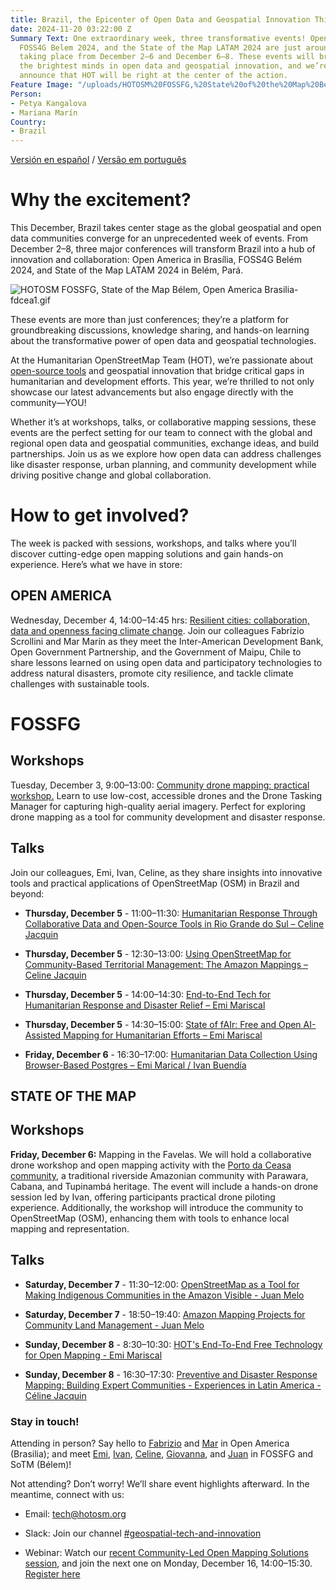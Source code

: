 ```yaml
---
title: Brazil, the Epicenter of Open Data and Geospatial Innovation This December
date: 2024-11-20 03:22:00 Z
Summary Text: One extraordinary week, three transformative events! Open Americas,
  FOSS4G Belem 2024, and the State of the Map LATAM 2024 are just around the corner,
  taking place from December 2–6 and December 6–8. These events will bring together
  the brightest minds in open data and geospatial innovation, and we’re thrilled to
  announce that HOT will be right at the center of the action.
Feature Image: "/uploads/HOTOSM%20FOSSFG,%20State%20of%20the%20Map%20Be%CC%81lem,%20Open%20America%20Brasilia.jpg"
Person:
- Petya Kangalova
- Mariana Marín
Country:
- Brazil
---
```


[Versión en español](https://www.hotosm.org/updates/brasil-el-epicentro-de-los-datos-abiertos-y-la-innovacion-geoespacial-este-diciembre/) / [Versão em português](https://www.hotosm.org/updates/brasil-o-epicentro-dos-dados-abertos-e-da-inovacao-geoespacial-neste-dezembro/)

# **Why the excitement?**

This December, Brazil takes center stage as the global geospatial and open data communities converge for an unprecedented week of events. From December 2–8, three major conferences will transform Brazil into a hub of innovation and collaboration: Open America in Brasília, FOSS4G Belém 2024, and State of the Map LATAM 2024 in Belém, Pará.

![HOTOSM FOSSFG, State of the Map Bélem, Open America Brasilia-fdcea1.gif](/uploads/HOTOSM%20FOSSFG,%20State%20of%20the%20Map%20Be%CC%81lem,%20Open%20America%20Brasilia-fdcea1.gif)

These events are more than just conferences; they’re a platform for groundbreaking discussions, knowledge sharing, and hands-on learning about the transformative power of open data and geospatial technologies.

At the Humanitarian OpenStreetMap Team (HOT), we’re passionate about [open-source tools](https://www.hotosm.org/tech-suite) and geospatial innovation that bridge critical gaps in humanitarian and development efforts. This year, we’re thrilled to not only showcase our latest advancements but also engage directly with the community—YOU!

Whether it’s at workshops, talks, or collaborative mapping sessions, these events are the perfect setting for our team to connect with the global and regional open data and geospatial communities, exchange ideas, and build partnerships. Join us as we explore how open data can address challenges like disaster response, urban planning, and community development while driving positive change and global collaboration.

# **How to get involved?**

The week is packed with sessions, workshops, and talks where you’ll discover cutting-edge open mapping solutions and gain hands-on experience. Here’s what we have in store:

## **OPEN AMERICA**

Wednesday, December 4, 14:00–14:45 hrs: [Resilient cities: collaboration, data and openness facing climate change](https://atividades.americaaberta.org/2024/talk/TYLFQG/). Join our colleagues Fabrizio Scrollini and Mar Marín as they meet the Inter-American Development Bank, Open Government Partnership, and the Government of Maipu, Chile to share lessons learned on using open data and participatory technologies to address natural disasters, promote city resilience, and tackle climate challenges with sustainable tools.

# **FOSSFG**

## Workshops

Tuesday, December 3, 9:00–13:00: [Community drone mapping: practical workshop.](https://talks.osgeo.org/foss4g-2024-workshop/talk/YTQJZ7/) Learn to use low-cost, accessible drones and the Drone Tasking Manager for capturing high-quality aerial imagery. Perfect for exploring drone mapping as a tool for community development and disaster response.

## Talks

Join our colleagues, Emi, Ivan, Celine, as they share insights into innovative tools and practical applications of OpenStreetMap (OSM) in Brazil and beyond:

* **Thursday, December 5** - 11:00–11:30: [Humanitarian Response Through Collaborative Data and Open-Source Tools in Rio Grande do Sul – Celine Jacquin](https://talks.osgeo.org/foss4g-2024/talk/SHFZBP/)

* **Thursday, December 5** - 12:30–13:00: [Using OpenStreetMap for Community-Based Territorial Management: The Amazon Mappings – Celine Jacquin](https://talks.osgeo.org/foss4g-2024/talk/MRDDHV/)

* **Thursday, December 5** - 14:00–14:30: [End-to-End Tech for Humanitarian Response and Disaster Relief – Emi Mariscal](https://talks.osgeo.org/foss4g-2024/talk/GLWKFA/)

* **Thursday, December 5** - 14:30–15:00: [State of fAIr: Free and Open AI-Assisted Mapping for Humanitarian Efforts – Emi Mariscal](https://talks.osgeo.org/foss4g-2024/talk/PU8PKE/)

* **Friday, December 6** - 16:30–17:00: [Humanitarian Data Collection Using Browser-Based Postgres – Emi Marical / Ivan Buendía](https://talks.osgeo.org/foss4g-2024/talk/ZX3NWS/)

## STATE OF THE MAP

## **Workshops**

**Friday, December 6:** Mapping in the Favelas. We will hold a collaborative drone workshop and open mapping activity with the [Porto da Ceasa community](https://observatoriodefavelas.org.br/porto-da-ceasa-uma-comunidade-tradicional-amazonica-ribeirinha-parawara-cabana-e-tupinamba/), a traditional riverside Amazonian community with Parawara, Cabana, and Tupinambá heritage. The event will include a hands-on drone session led by Ivan, offering participants practical drone piloting experience. Additionally, the workshop will introduce the community to OpenStreetMap (OSM), enhancing them with tools to enhance local mapping and representation.

## Talks

* **Saturday, December 7** -  11:30–12:00: [OpenStreetMap as a Tool for Making Indigenous Communities in the Amazon Visible - Juan Melo](https://talks.osgeo.org/sotm2024-latam/talk/NCRW8B/)

* **Saturday, December 7** -  18:50–19:40: [Amazon Mapping Projects for Community Land Management - Juan Melo](https://talks.osgeo.org/sotm2024-latam/talk/E7GYT7/)

* **Sunday, December 8** -  8:30–10:30: [HOT's End-To-End Free Technology for Open Mapping - Emi Mariscal](https://talks.osgeo.org/sotm2024-latam/talk/ENQEPY/)

* **Sunday, December 8** -  16:30–17:30: [Preventive and Disaster Response Mapping: Building Expert Communities - Experiences in Latin America - Céline Jacquin](https://talks.osgeo.org/sotm2024-latam/talk/PUDX3E/)

### Stay in touch!

Attending in person? Say hello to [Fabrizio](https://www.linkedin.com/in/fabrizioscrollini/) and [Mar](https://www.linkedin.com/in/marinvmariana/) in Open America (Brasilia); and meet [Emi](https://www.linkedin.com/in/emiliomariscal/), [Ivan](https://www.linkedin.com/in/ivan-gayton-a6081b29/), [Celine](https://www.linkedin.com/in/celine-l-jacquin/), [Giovanna](https://www.linkedin.com/in/giovanna-gal%C3%BAcio-lacerda-203594188/), and [Juan](https://www.linkedin.com/in/juan-arellano-cyberjuan/) in FOSSFG and SoTM (Bélem)!

Not attending? Don’t worry! We’ll share event highlights afterward. In the meantime, connect with us:

* Email: [tech@hotosm.org](mailto:tech@hotosm.org)

* Slack: Join our channel [#geospatial-tech-and-innovation](https://join.slack.com/t/hotosm/shared_invite/zt-2ebvqsaqs-dhM4FsZs0XCOt3FjGv0YtA)

* Webinar: Watch our [recent Community-Led Open Mapping Solutions session](https://www.youtube.com/watch?v=D9udu-2sqJQ&t=2281s&ab_channel=HumanitarianOpenStreetMapTeam), and join the next one on Monday, December 16,  14:00–15:30. [Register here](https://buff.ly/4fcmrMF)